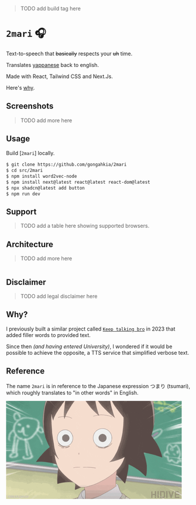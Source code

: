 > TODO add build tag here

# `2mari` 🎧

Text-to-speech that <del>basically</del> respects your <del>uh</del> time.

Translates [yappanese](https://www.urbandictionary.com/define.php?term=yappanese) back to english.

Made with React, Tailwind CSS and Next.Js.

Here's [why](#why).

## Screenshots

> TODO add more here

## Usage

Build [`2mari`] locally.

```console
$ git clone https://github.com/gongahkia/2mari
$ cd src/2mari
$ npm install word2vec-node
$ npm install next@latest react@latest react-dom@latest
$ npx shadcn@latest add button 
$ npm run dev
```

## Support

> TODO add a table here showing supported browsers.

## Architecture

> TODO add more here

```mermaid

```

## Disclaimer

> TODO add legal disclaimer here

## Why?

I previously built a similar project called [`Keep talking bro`](https://github.com/gongahkia/the-sandbox/tree/main/javascript/keepTalkingBro) in 2023 that added filler words to provided text.   

Since then *(and having entered University)*, I wondered if it would be possible to achieve the opposite, a TTS service that simplified verbose text.

## Reference

The name `2mari` is in reference to the Japanese expression つまり (tsumari), which roughly translates to "in other words" in English. 

![](./asset/logo/wait.gif)